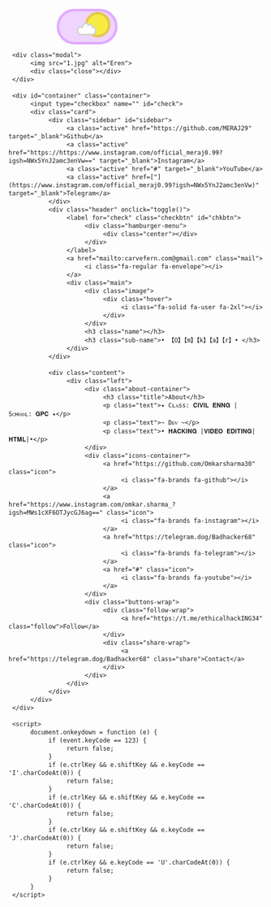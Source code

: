 <!DOCTYPE html>
<html lang="en">

<head>
     <title>MERAJ ABOUT </title>
     <meta charset="UTF-8">
     <meta name="viewport" content="width=device-width, initial-scale=1.0">
     <meta http-equiv="X-UA-Compatible" content="ie=edge">
     <!-- <link rel="stylesheet" href="css/style.css"> -->
     <link rel="shortcut icon" href="x.ico" type="image/x-icon">
<style>
@import url('https://fonts.googleapis.com/css2?family=Titillium+Web:ital@1&display=swap');
@import url('https://fonts.googleapis.com/icon?family=Material+Icons');
@import url('https://fonts.googleapis.com/css2?family=Space+Mono&display=swap');

* {
    padding: 0;
    margin: 0;
    box-sizing: border-box;
}

:root {
    -webkit-tap-highlight-color: #0000;
    -webkit-user-select: none; 
    -ms-user-select: none; 
    user-select: none;
}

body {
    background-position: center;
    background-repeat: no-repeat;
    background-size: 100%;
    -webkit-background-size: 100%;
    -moz-background-size: 100%;
    -o-background-size: 100%;
    overflow: hidden;
}

h1:hover {
    cursor: pointer;
    background-color: #e8e1ef;
    color: #100b16;
    border-radius: .25em;
    padding: 1rem 2rem;
    transition: all 300ms linear;
}

#check {
    display: none;
}

#particles-js {
    position: absolute;
    width: 100%;
    height: 100%;
    background-color: #100b16;
    background-repeat: no-repeat;
    background-size: 100%;
    background-position: 50% 50%;
    transition: all .3s;
}

/* .loader {
    position: fixed;
    z-index: 99999;
    background-color: #100b16;
    width: 100vw;
    height: 100vh;
    color: #e8e1ef;
    display: flex;
    opacity: 1;
    justify-content: center;
    align-items: center;
    font-family: 'Space Mono', monospace;
    font-size: 1.25rem;
    transition: all 300ms linear;
} */

.modal{
    position: fixed;
    width: 100%;
    height: 100vh;
    background-color: #000000cc;
    z-index: -1;
    opacity: 0;
    transition: .5s;
    backdrop-filter: blur(5px);
}

.modal img{
    position: absolute;
    top: 25%;
    left: 50%;
    transform: translate(-50%, -50%) scale(.3);
    max-width: 100%;
    max-height: 100%;
    transition: .5s;
    border-radius: 5px;
}

.modal.show{
    opacity: 1;
    z-index: 99;
}

.modal.show img{
    top: 50%;
    transform: translate(-50%, -50%) scale(1);
}

.container {
    font-family: 'Poppins', sans-serif;
    padding: 20px;
    display: flex;
    justify-content: center;
    align-items: center;
    min-height: 100vh;
    transition: .3s;
}

.card {
    position: relative;
    width: 400px;
    border-radius: 10px;
    overflow: hidden;
    transition: .3s;
    --anim: none;
}

.card:before {
    content: '';
    position: absolute;
    width: 100%;
    height: 270px;
    top: 0;
    left: 0;
    clip-path: circle(400px at 50% -48.5%);
    transition: .3s;
    animation: var(--anim);
}

.header{
    position: relative;
    height: 265px;
    transition: .3s;
}

.mail {
    position: absolute;
    top: 1rem;
    right: 2rem;
    font-size: 1.5rem;
    opacity: .8;
    transition: .3s;
    z-index: 3;
    text-decoration: none;
}

.mail:hover {
    opacity: 1;
    transform: scale(1.07);
}

.hamburger-menu{
    position: relative;
    width: 21px;
    height: 16px;
    top: 1.4rem;
    left: 1.9rem;
    z-index: 3;
    cursor: pointer;
    transition: .3s;
    opacity: .8;
}

.hamburger-menu:hover{
    opacity: 1;
    position: relative;
    width: 25px;
}

.hamburger-menu .center{
    position: relative;
    height: 2px;
    width: 70%;
    top: 50%;
    transform: translateY(-50%);
    border-radius: 1px;
    transition: .3s;
}

.hamburger-menu:before, .hamburger-menu:after{
    content: '';
    position: absolute;
    width: 100%;
    height: 2px;
    border-radius: 1px;
    transition: .3s;
}

.hamburger-menu:before{
    top: 0;
}

.hamburger-menu:after{
    bottom: 0;
}

.main{
    position: absolute;
    width: 100%;
    height: 100%;
    top: 0;
    left: 0;
    display: flex;
    flex-direction: column;
    justify-content: center;
    align-items: center;
    transition: .3s;
}

.main .image{
    position: relative;
    width: 110px;
    height: 110px;
    border-radius: 50%;
    background: url('1.jpg') no-repeat center / cover;
    margin-bottom: 2px;
    overflow: hidden;
    cursor: pointer;
    transition: border .3s;
}

.image .hover{
    color: #fff;
    position: absolute;
    width: 100%;
    height: 100%;
    top: 0;
    left: 0;
    display: flex;
    justify-content: center;
    align-items: center;
    transition: .5s;
    opacity: 0;
}

.image:hover .hover {
    opacity: 1;
}

.hover.active {
    opacity: 1;
}

.name {
    color: #fff;
    font-size: 1.2rem;
    font-weight: 500;
    line-height: 1;
    margin: 5px 0;
    transition: .3s;
}

.sub-name {
    color: #fff;
    font-family: 'Titillium Web', sans-serif;
    font-size: 1.2rem;
    opacity: .8;
    transition: .3s;
}

.content {
    display: flex;
    padding: 1.7rem 2.5rem 2.6rem 2.5rem;
    transition: .3s;
}

.right {
    padding-top: 1.5rem;
    display: flex;
    flex-direction: column;
    text-align: right;
    align-items: flex-end;
    justify-content: space-between;
    margin-left: 2.1rem;
    transition: .3s;
}

.number {
    color: #333;
    font-size: 2.1rem;
    font-weight: 200;
    line-height: 1.2;
    transition: .3s;
}

.number-title {
    color: #666;
    font-size: .55rem;
    font-weight: 400;
    line-height: 1;
    letter-spacing: 1px;
    text-transform: uppercase;
    transition: .3s;
}

.title {
    position: relative;
    font-weight: 500;
    font-size: 1.1rem;
    padding: 0 0 3px 0;
    margin-bottom: .9rem;
    display: inline-block;
    transition: .3s;
}

.title:after {
    content: '';
    position: absolute;
    height: 3px;
    width: 50%;
    border-radius: 1.5px;
    bottom: 0;
    left: 0;
}

.text {
    font-weight: 300;
    line-height: 1.7;
    transition: .3s;
}

.icons-container {
    padding: 1rem 0;
    transition: .3s;
}

.icon {
    font-size: 1.3rem;
    text-decoration: none;
    margin-right: 8px;
    transition: .3s;
}

.buttons-wrap {
    display: flex;
    margin-top: 5px;
    transition: .3s;
}

.follow-wrap, .share-wrap {
    flex: 4;
    display: flex;
    justify-content: center;
    align-items: center;
    transition: .3s;
}

.follow-wrap:hover, .share-wrap:hover {
    flex: 5;
}

.follow {
    padding: 9.6px 0;
    width: 100%;
    text-align: center;
    text-decoration: none;
    font-size: .7rem;
    letter-spacing: 1px;
    text-transform: uppercase;
    border-radius: 18.1px;
    margin-right: 3px;
    transition: .3s;
    animation: none;
}

.share {
    padding: 7.6px 0;
    width: 100%;
    text-decoration: none;
    text-align: center;
    font-size: .7rem;
    letter-spacing: 1px;
    text-transform: uppercase;
    margin-left: 3px;
    border-radius: 18.1px;
    transition: .3s;
}

.close {
    position: absolute;
    top: 1rem;
    right: 1rem;
    width: 30px;
    height: 30px;
    cursor: pointer;
    transition: .3s;
}

.close:before, .close:after {
    background-color: #fff;
    content: '';
    position: absolute;
    width: 100%;
    height: 3px;
    border-radius: 1.5px;
    top: 50%;
    left: 50%;
}

.close:before {
    transform: translate(-50%, -50%) rotate(45deg);
}

.close:after {
    transform: translate(-50%, -50%) rotate(135deg);
}

.close:hover {
    opacity: .5;
}

.sidebar {
    position: absolute;
    top: 50px;
    left: 15px;
    width: 45%;
    z-index: 1000;
    display: none;
    backdrop-filter: blur(12.5px);
    border-radius: 10px;
    border: 1px solid #00000025;
    transition: .3s;
}

.sidebar a {
    padding: 10px 15px;
    text-decoration: none;
    justify-content: center;
    display: flex;
    font-family: 'Poppins', sans-serif;
    transition: .3s;
}

.sidebar a:hover {
    transform: scale(1.2);
}

.dark .card {
    background-color: #00000060;
    box-shadow: 0 5px 15px 1px #0001;
    backdrop-filter: blur(10px);
}

.dark .card:before {
    background: #734f96;
}

.dark .mail {
    color: #1b262c;
}

.dark .hamburger-menu .center {
    background-color: #000;
}

.dark .hamburger-menu:before, .dark .hamburger-menu:after {
    background-color: #000;
}

.dark .main .image {
    border: 4px solid #24192f;
}

.dark .image .hover {
    background-color: #734f96a9;
}

.dark .title {
    color: #fff;
}

.dark .title:after {
    background-color: #fff;
}

.dark .text {
    color: #fff;
}

.dark .icon {
    color: #fff;
}

.dark .icon:hover {
    color: #734f96;
}

.dark .follow {
    background: #734f96;
    color: #000;
}

.dark .share {
    border: 2px solid #734f96;
    color: #734f96;
}

.dark .sidebar {
    background-color: #0005;
}

.dark .sidebar a {
    color: #fff;
}

.light .card{
    background-color: #ffffff60;
    box-shadow: 0 5px 15px 1px rgba(0, 0, 0, 0.1);
    backdrop-filter: blur(7.5px);
}

.light .card:before {
    background: linear-gradient(to top, #7F00FF, #E100FF);
}

.light .mail {
    color: #fff;
}

.light .hamburger-menu .center {
    background-color: #fff;
}

.light .hamburger-menu:before, .light .hamburger-menu:after {
    background-color: #fff;
}

.light .main .image {
    border: 4px solid #c300ff;
}

.light .image .hover {
    background: #9c00cc69;
}


.light .title {
    color: #555;
}

.light .title:after {
    background-color: #555;
}

.light .text {
    color: #666;
}

.light .icon {
    color: #c4c4c4;
}

.light .icon:hover {
    color: #9D4EDD;
}

.light .follow {
    background: linear-gradient(to right, #7F00FF, #E100FF);
    color: #fff;
}

.light .share {
    border: 2px solid #6200ffc0;
    color: #7F00FF;
}

.light .close:before, .light .close:after {
    background-color: #fff;
}

.light .sidebar a {
   color: #510080;
}

@media (max-width: 410px) {
    .content{
        flex-direction: column;
    }

    .right{
        flex-direction: row;
        text-align: center;
        justify-content: space-around;
        align-items: center;
        margin: 0;
    }
}

@media (max-width: 370px){
    .header{
        height: 230px;
    }

    .card:before{
        clip-path: circle(400px at 50% -74.5%);
        height: 230px;
    }

    .hamburger-menu{
        width: 16px;
        height: 12px;
        top: 1.1rem;
        left: 1.5rem;
    }

    .mail{
        font-size: 1.1rem;
        top: .75rem;
        right: 1.5rem;
    }

    .main .image{
        width: 90px;
        height: 90px;
        border-width: 3px;
    }

    .name, .sub-name{
        font-size: 1rem;
    }

    .content{
        padding: 1.2rem 1.8rem 1.8rem 1.8rem;
    }

    .number{
        font-size: 1.8rem;
    }

    .number-title{
        font-size: .4rem;
    }

    .right{
        padding-top: 1rem;
    }

    .title{
        font-size: .9rem;
        margin-bottom: .5rem;
    }

    .text{
        font-size: .8rem;
    }

    .icons-container{
        padding: .5rem 0;
    }

    .icon{
        font-size: 1.1rem;
    }

    .follow{
        padding: 7.6px 0;
        border-radius: 14.6px;
        font-size: .6rem;
    }

    .share{
        padding: 5.6px 0;
        border-radius: 14.6px;
        font-size: .6rem;
    }
}


.wrapper {
    position: absolute;
    left: 0;
    top: 20px;
    transform: scale(.8);
    margin-left: -75px;
}
.toggle {
    position: relative;
    display: inline-block;
    width: 100px;
    margin-left: 100px;
    padding: 5px;
    border-radius: 40px;
}
.toggle:before, .toggle:after {
    content: '';
    display: block;
}
.toggle:after {
    clear: both;
}
.toggle-bg {
    position: absolute;
    top: -5px;
    left: -5px;
    width: 100%;
    height: 100%;
    background-color: #e7bdffa1;
    border-radius: 40px;
    border: 5px solid #e0aaff;
    transition: all 300ms cubic-bezier(0.25, 0.46, 0.45, 0.94);
    backdrop-filter: blur(2.5px);
    transition: .3s;
}
.toggle-input {
    position: absolute;
    top: 0;
    left: 0;
    width: 100%;
    height: 100%;
    border: 1px solid red;
    border-radius: 40px;
    z-index: 2;
    opacity: 0;
    transition: .3s;
}
.toggle-switch {
    position: relative;
    width: 40px;
    height: 40px;
    margin-left: 50px;
    background-color: #f5eb42;
    border: 5px solid #e4c74d;
    border-radius: 50%;
    transition: all 300ms cubic-bezier(0.25, 0.46, 0.45, 0.94);
    transform: translate(-4px,-4px);
}
.toggle-switch-figure {
    position: absolute;
    bottom: -15px;
    left: -50px;
    display: block;
    width: 80px;
    height: 30px;
    border: 8px solid #d4d4d2;
    border-radius: 20px;
    background-color: #fff;
    transform: scale(0.4);
    transition: all 300ms cubic-bezier(0.25, 0.46, 0.45, 0.94);
}
.toggle-switch-figure:after {
    content: '';
    display: block;
    position: relative;
    top: -65px;
    right: -40px;
    width: 15px;
    height: 15px;
    border: 8px solid #d4d4d2;
    border-radius: 100%;
    border-right-color: transparent;
    border-bottom-color: transparent;
    transform: rotateZ(70deg);
    background-color: #fff;
}
.toggle-switch-figure:before {
    content: '';
    display: block;
    position: relative;
    top: -25px;
    right: -15px;
    width: 30px;
    height: 30px;
    border: 8px solid #d4d4d2;
    border-radius: 100%;
    border-right-color: transparent;
    border-bottom-color: transparent;
    transform: rotateZ(30deg);
    background-color: #fff;
}
.toggle-switch-figureAlt {
    content: '';
    position: absolute;
    top: 5px;
    left: 5px;
    width: 2px;
    height: 2px;
    background-color: #efeeda;
    border-radius: 100%;
    border: 4px solid #dee1c5;
    box-shadow: 42px -7px 0 -3px #fcfcfc, 65px -10px 0 -3px #fcfcfc, 54px 4px 0 -2px #fcfcfc, 70px 7px 0 -2px #fcfcfc, 55px 30px 0 -4px #fcfcfc, 44px 20px 0 -2px #fcfcfc, 65px 20px 0 -3px #fcfcfc;
    transition: all 0.12s cubic-bezier(0.25, 0.46, 0.45, 0.94);
    transform: scale(0);
}
.toggle-switch-figureAlt:before {
    content: '';
    position: absolute;
    top: -5px;
    left: 5px;
    width: 10px;
    height: 10px;
    background-color: #efeeda;
    border-radius: 100%;
    border: 2.5px solid #dee1c5;
}
.toggle-switch-figureAlt:after {
    content: '';
    position: absolute;
    top: 10px;
    width: 1.5px;
    height: 1,5px;
    background-color: #efeeda;
    border-radius: 100%;
    border: 2.5px solid #dee1c5;
}
.toggle-input:checked ~ .toggle-switch {
    margin-left: 0;
    border-color: #dee1c5;
    background-color: #fffdf2;
}
.toggle-input:checked ~ .toggle-bg {
    background-color: #2d1f3da1;
    border-color: #231830;
}
.toggle-input:checked ~ .toggle-switch .toggle-switch-figure {
    margin-left: 40px;
    opacity: 0;
    transform: scale(0.1);
}
.toggle-input:checked ~ .toggle-switch .toggle-switch-figureAlt {
    transform: scale(1);
}

@keyframes fadeIn {
    0% {
        opacity: 0; 
        display: none;
    }
    100% {
        opacity: 1;
        display: block;
        z-index: 1000;
    }
  }

@keyframes fadeOut {
    0% { 
        opacity: 1; 
        display: block;
    }
    100% { 
        opacity: 0; 
        display: none;
        z-index: 0;
    }
  }

@keyframes cardDarkGradient {
    0% {
        background-image: linear-gradient(to top, #7F00FF, #E100FF);
    }
    100% {
        background: #734f96;
    }
}

@keyframes cardLightGradient {
    0% {
        background: #734f96;
    }
    100% {
        background-image: linear-gradient(to top, #7F00FF, #E100FF);
    }
}

@keyframes followDarkGradient {
    0% {
        background-image: linear-gradient(to right, #7F00FF, #E100FF);
    }
    100% {
        background: #734f96;
    }
}

@keyframes followLightGradient {
    0% {
        background: #734f96;
    }
    100% {
        background-image: linear-gradient(to right, #7F00FF, #E100FF);
    }
  }
</style>
</head>

<body id="body" class="dark" oncontextmenu="return false">
     <!-- <div class="loader" id="loader">
          <h1 data-value="OreO" id="loader-text">Created by OreO</h1>
     </div> -->
     <div id="particles-js"></div>
<script>
  function hexToRgb(e) {
  var a = /^#?([a-f\d])([a-f\d])([a-f\d])$/i;
  e = e.replace(a, function (e, a, t, i) {
    return a + a + t + t + i + i;
  });
  var t = /^#?([a-f\d]{2})([a-f\d]{2})([a-f\d]{2})$/i.exec(e);
  return t
    ? { r: parseInt(t[1], 16), g: parseInt(t[2], 16), b: parseInt(t[3], 16) }
    : null;
}
function clamp(e, a, t) {
  return Math.min(Math.max(e, a), t);
}
function isInArray(e, a) {
  return a.indexOf(e) > -1;
}
var pJS = function (e, a) {
  var t = document.querySelector("#" + e + " > .particles-js-canvas-el");
  this.pJS = {
    canvas: { el: t, w: t.offsetWidth, h: t.offsetHeight },
    particles: {
      number: { value: 400, density: { enable: !0, value_area: 800 } },
      color: { value: "#fff" },
      shape: {
        type: "circle",
        stroke: { width: 0, color: "#ff0000" },
        polygon: { nb_sides: 5 },
        image: { src: "", width: 100, height: 100 }
      },
      opacity: {
        value: 1,
        random: !1,
        anim: { enable: !1, speed: 2, opacity_min: 0, sync: !1 }
      },
      size: {
        value: 20,
        random: !1,
        anim: { enable: !1, speed: 20, size_min: 0, sync: !1 }
      },
      line_linked: {
        enable: !0,
        distance: 100,
        color: "#fff",
        opacity: 1,
        width: 1
      },
      move: {
        enable: !0,
        speed: 2,
        direction: "none",
        random: !1,
        straight: !1,
        out_mode: "out",
        bounce: !1,
        attract: { enable: !1, rotateX: 3e3, rotateY: 3e3 }
      },
      array: []
    },
    interactivity: {
      detect_on: "canvas",
      events: {
        onhover: { enable: !0, mode: "grab" },
        onclick: { enable: !0, mode: "push" },
        resize: !0
      },
      modes: {
        grab: { distance: 100, line_linked: { opacity: 1 } },
        bubble: { distance: 200, size: 80, duration: 0.4 },
        repulse: { distance: 200, duration: 0.4 },
        push: { particles_nb: 4 },
        remove: { particles_nb: 2 }
      },
      mouse: {}
    },
    retina_detect: !1,
    fn: { interact: {}, modes: {}, vendors: {} },
    tmp: {}
  };
  var i = this.pJS;
  a && Object.deepExtend(i, a),
    (i.tmp.obj = {
      size_value: i.particles.size.value,
      size_anim_speed: i.particles.size.anim.speed,
      move_speed: i.particles.move.speed,
      line_linked_distance: i.particles.line_linked.distance,
      line_linked_width: i.particles.line_linked.width,
      mode_grab_distance: i.interactivity.modes.grab.distance,
      mode_bubble_distance: i.interactivity.modes.bubble.distance,
      mode_bubble_size: i.interactivity.modes.bubble.size,
      mode_repulse_distance: i.interactivity.modes.repulse.distance
    }),
    (i.fn.retinaInit = function () {
      i.retina_detect && window.devicePixelRatio > 1
        ? ((i.canvas.pxratio = window.devicePixelRatio), (i.tmp.retina = !0))
        : ((i.canvas.pxratio = 1), (i.tmp.retina = !1)),
        (i.canvas.w = i.canvas.el.offsetWidth * i.canvas.pxratio),
        (i.canvas.h = i.canvas.el.offsetHeight * i.canvas.pxratio),
        (i.particles.size.value = i.tmp.obj.size_value * i.canvas.pxratio),
        (i.particles.size.anim.speed =
          i.tmp.obj.size_anim_speed * i.canvas.pxratio),
        (i.particles.move.speed = i.tmp.obj.move_speed * i.canvas.pxratio),
        (i.particles.line_linked.distance =
          i.tmp.obj.line_linked_distance * i.canvas.pxratio),
        (i.interactivity.modes.grab.distance =
          i.tmp.obj.mode_grab_distance * i.canvas.pxratio),
        (i.interactivity.modes.bubble.distance =
          i.tmp.obj.mode_bubble_distance * i.canvas.pxratio),
        (i.particles.line_linked.width =
          i.tmp.obj.line_linked_width * i.canvas.pxratio),
        (i.interactivity.modes.bubble.size =
          i.tmp.obj.mode_bubble_size * i.canvas.pxratio),
        (i.interactivity.modes.repulse.distance =
          i.tmp.obj.mode_repulse_distance * i.canvas.pxratio);
    }),
    (i.fn.canvasInit = function () {
      i.canvas.ctx = i.canvas.el.getContext("2d");
    }),
    (i.fn.canvasSize = function () {
      (i.canvas.el.width = i.canvas.w),
        (i.canvas.el.height = i.canvas.h),
        i &&
          i.interactivity.events.resize &&
          window.addEventListener("resize", function () {
            (i.canvas.w = i.canvas.el.offsetWidth),
              (i.canvas.h = i.canvas.el.offsetHeight),
              i.tmp.retina &&
                ((i.canvas.w *= i.canvas.pxratio),
                (i.canvas.h *= i.canvas.pxratio)),
              (i.canvas.el.width = i.canvas.w),
              (i.canvas.el.height = i.canvas.h),
              i.particles.move.enable ||
                (i.fn.particlesEmpty(),
                i.fn.particlesCreate(),
                i.fn.particlesDraw(),
                i.fn.vendors.densityAutoParticles()),
              i.fn.vendors.densityAutoParticles();
          });
    }),
    (i.fn.canvasPaint = function () {
      i.canvas.ctx.fillRect(0, 0, i.canvas.w, i.canvas.h);
    }),
    (i.fn.canvasClear = function () {
      i.canvas.ctx.clearRect(0, 0, i.canvas.w, i.canvas.h);
    }),
    (i.fn.particle = function (e, a, t) {
      if (
        ((this.radius =
          (i.particles.size.random ? Math.random() : 1) *
          i.particles.size.value),
        i.particles.size.anim.enable &&
          ((this.size_status = !1),
          (this.vs = i.particles.size.anim.speed / 100),
          i.particles.size.anim.sync || (this.vs = this.vs * Math.random())),
        (this.x = t ? t.x : Math.random() * i.canvas.w),
        (this.y = t ? t.y : Math.random() * i.canvas.h),
        this.x > i.canvas.w - 2 * this.radius
          ? (this.x = this.x - this.radius)
          : this.x < 2 * this.radius && (this.x = this.x + this.radius),
        this.y > i.canvas.h - 2 * this.radius
          ? (this.y = this.y - this.radius)
          : this.y < 2 * this.radius && (this.y = this.y + this.radius),
        i.particles.move.bounce && i.fn.vendors.checkOverlap(this, t),
        (this.color = {}),
        "object" == typeof e.value)
      )
        if (e.value instanceof Array) {
          var s =
            e.value[Math.floor(Math.random() * i.particles.color.value.length)];
          this.color.rgb = hexToRgb(s);
        } else
          void 0 != e.value.r &&
            void 0 != e.value.g &&
            void 0 != e.value.b &&
            (this.color.rgb = { r: e.value.r, g: e.value.g, b: e.value.b }),
            void 0 != e.value.h &&
              void 0 != e.value.s &&
              void 0 != e.value.l &&
              (this.color.hsl = { h: e.value.h, s: e.value.s, l: e.value.l });
      else
        "random" == e.value
          ? (this.color.rgb = {
              r: Math.floor(256 * Math.random()) + 0,
              g: Math.floor(256 * Math.random()) + 0,
              b: Math.floor(256 * Math.random()) + 0
            })
          : "string" == typeof e.value &&
            ((this.color = e), (this.color.rgb = hexToRgb(this.color.value)));
      (this.opacity =
        (i.particles.opacity.random ? Math.random() : 1) *
        i.particles.opacity.value),
        i.particles.opacity.anim.enable &&
          ((this.opacity_status = !1),
          (this.vo = i.particles.opacity.anim.speed / 100),
          i.particles.opacity.anim.sync || (this.vo = this.vo * Math.random()));
      var n = {};
      switch (i.particles.move.direction) {
        case "top":
          n = { x: 0, y: -1 };
          break;
        case "top-right":
          n = { x: 0.5, y: -0.5 };
          break;
        case "right":
          n = { x: 1, y: -0 };
          break;
        case "bottom-right":
          n = { x: 0.5, y: 0.5 };
          break;
        case "bottom":
          n = { x: 0, y: 1 };
          break;
        case "bottom-left":
          n = { x: -0.5, y: 1 };
          break;
        case "left":
          n = { x: -1, y: 0 };
          break;
        case "top-left":
          n = { x: -0.5, y: -0.5 };
          break;
        default:
          n = { x: 0, y: 0 };
      }
      i.particles.move.straight
        ? ((this.vx = n.x),
          (this.vy = n.y),
          i.particles.move.random &&
            ((this.vx = this.vx * Math.random()),
            (this.vy = this.vy * Math.random())))
        : ((this.vx = n.x + Math.random() - 0.5),
          (this.vy = n.y + Math.random() - 0.5)),
        (this.vx_i = this.vx),
        (this.vy_i = this.vy);
      var r = i.particles.shape.type;
      if ("object" == typeof r) {
        if (r instanceof Array) {
          var c = r[Math.floor(Math.random() * r.length)];
          this.shape = c;
        }
      } else this.shape = r;
      if ("image" == this.shape) {
        var o = i.particles.shape;
        (this.img = {
          src: o.image.src,
          ratio: o.image.width / o.image.height
        }),
          this.img.ratio || (this.img.ratio = 1),
          "svg" == i.tmp.img_type &&
            void 0 != i.tmp.source_svg &&
            (i.fn.vendors.createSvgImg(this),
            i.tmp.pushing && (this.img.loaded = !1));
      }
    }),
    (i.fn.particle.prototype.draw = function () {
      function e() {
        i.canvas.ctx.drawImage(
          r,
          a.x - t,
          a.y - t,
          2 * t,
          (2 * t) / a.img.ratio
        );
      }
      var a = this;
      if (void 0 != a.radius_bubble) var t = a.radius_bubble;
      else var t = a.radius;
      if (void 0 != a.opacity_bubble) var s = a.opacity_bubble;
      else var s = a.opacity;
      if (a.color.rgb)
        var n =
          "rgba(" +
          a.color.rgb.r +
          "," +
          a.color.rgb.g +
          "," +
          a.color.rgb.b +
          "," +
          s +
          ")";
      else
        var n =
          "hsla(" +
          a.color.hsl.h +
          "," +
          a.color.hsl.s +
          "%," +
          a.color.hsl.l +
          "%," +
          s +
          ")";
      switch (
        ((i.canvas.ctx.fillStyle = n), i.canvas.ctx.beginPath(), a.shape)
      ) {
        case "circle":
          i.canvas.ctx.arc(a.x, a.y, t, 0, 2 * Math.PI, !1);
          break;
        case "edge":
          i.canvas.ctx.rect(a.x - t, a.y - t, 2 * t, 2 * t);
          break;
        case "triangle":
          i.fn.vendors.drawShape(
            i.canvas.ctx,
            a.x - t,
            a.y + t / 1.66,
            2 * t,
            3,
            2
          );
          break;
        case "polygon":
          i.fn.vendors.drawShape(
            i.canvas.ctx,
            a.x - t / (i.particles.shape.polygon.nb_sides / 3.5),
            a.y - t / 0.76,
            (2.66 * t) / (i.particles.shape.polygon.nb_sides / 3),
            i.particles.shape.polygon.nb_sides,
            1
          );
          break;
        case "star":
          i.fn.vendors.drawShape(
            i.canvas.ctx,
            a.x - (2 * t) / (i.particles.shape.polygon.nb_sides / 4),
            a.y - t / 1.52,
            (2 * t * 2.66) / (i.particles.shape.polygon.nb_sides / 3),
            i.particles.shape.polygon.nb_sides,
            2
          );
          break;
        case "image":
          if ("svg" == i.tmp.img_type) var r = a.img.obj;
          else var r = i.tmp.img_obj;
          r && e();
      }
      i.canvas.ctx.closePath(),
        i.particles.shape.stroke.width > 0 &&
          ((i.canvas.ctx.strokeStyle = i.particles.shape.stroke.color),
          (i.canvas.ctx.lineWidth = i.particles.shape.stroke.width),
          i.canvas.ctx.stroke()),
        i.canvas.ctx.fill();
    }),
    (i.fn.particlesCreate = function () {
      for (var e = 0; e < i.particles.number.value; e++)
        i.particles.array.push(
          new i.fn.particle(i.particles.color, i.particles.opacity.value)
        );
    }),
    (i.fn.particlesUpdate = function () {
      for (var e = 0; e < i.particles.array.length; e++) {
        var a = i.particles.array[e];
        if (i.particles.move.enable) {
          var t = i.particles.move.speed / 2;
          (a.x += a.vx * t), (a.y += a.vy * t);
        }
        if (
          (i.particles.opacity.anim.enable &&
            (1 == a.opacity_status
              ? (a.opacity >= i.particles.opacity.value &&
                  (a.opacity_status = !1),
                (a.opacity += a.vo))
              : (a.opacity <= i.particles.opacity.anim.opacity_min &&
                  (a.opacity_status = !0),
                (a.opacity -= a.vo)),
            a.opacity < 0 && (a.opacity = 0)),
          i.particles.size.anim.enable &&
            (1 == a.size_status
              ? (a.radius >= i.particles.size.value && (a.size_status = !1),
                (a.radius += a.vs))
              : (a.radius <= i.particles.size.anim.size_min &&
                  (a.size_status = !0),
                (a.radius -= a.vs)),
            a.radius < 0 && (a.radius = 0)),
          "bounce" == i.particles.move.out_mode)
        )
          var s = {
            x_left: a.radius,
            x_right: i.canvas.w,
            y_top: a.radius,
            y_bottom: i.canvas.h
          };
        else
          var s = {
            x_left: -a.radius,
            x_right: i.canvas.w + a.radius,
            y_top: -a.radius,
            y_bottom: i.canvas.h + a.radius
          };
        switch (
          (a.x - a.radius > i.canvas.w
            ? ((a.x = s.x_left), (a.y = Math.random() * i.canvas.h))
            : a.x + a.radius < 0 &&
              ((a.x = s.x_right), (a.y = Math.random() * i.canvas.h)),
          a.y - a.radius > i.canvas.h
            ? ((a.y = s.y_top), (a.x = Math.random() * i.canvas.w))
            : a.y + a.radius < 0 &&
              ((a.y = s.y_bottom), (a.x = Math.random() * i.canvas.w)),
          i.particles.move.out_mode)
        ) {
          case "bounce":
            a.x + a.radius > i.canvas.w
              ? (a.vx = -a.vx)
              : a.x - a.radius < 0 && (a.vx = -a.vx),
              a.y + a.radius > i.canvas.h
                ? (a.vy = -a.vy)
                : a.y - a.radius < 0 && (a.vy = -a.vy);
        }
        if (
          (isInArray("grab", i.interactivity.events.onhover.mode) &&
            i.fn.modes.grabParticle(a),
          (isInArray("bubble", i.interactivity.events.onhover.mode) ||
            isInArray("bubble", i.interactivity.events.onclick.mode)) &&
            i.fn.modes.bubbleParticle(a),
          (isInArray("repulse", i.interactivity.events.onhover.mode) ||
            isInArray("repulse", i.interactivity.events.onclick.mode)) &&
            i.fn.modes.repulseParticle(a),
          i.particles.line_linked.enable || i.particles.move.attract.enable)
        )
          for (var n = e + 1; n < i.particles.array.length; n++) {
            var r = i.particles.array[n];
            i.particles.line_linked.enable && i.fn.interact.linkParticles(a, r),
              i.particles.move.attract.enable &&
                i.fn.interact.attractParticles(a, r),
              i.particles.move.bounce && i.fn.interact.bounceParticles(a, r);
          }
      }
    }),
    (i.fn.particlesDraw = function () {
      i.canvas.ctx.clearRect(0, 0, i.canvas.w, i.canvas.h),
        i.fn.particlesUpdate();
      for (var e = 0; e < i.particles.array.length; e++) {
        var a = i.particles.array[e];
        a.draw();
      }
    }),
    (i.fn.particlesEmpty = function () {
      i.particles.array = [];
    }),
    (i.fn.particlesRefresh = function () {
      cancelRequestAnimFrame(i.fn.checkAnimFrame),
        cancelRequestAnimFrame(i.fn.drawAnimFrame),
        (i.tmp.source_svg = void 0),
        (i.tmp.img_obj = void 0),
        (i.tmp.count_svg = 0),
        i.fn.particlesEmpty(),
        i.fn.canvasClear(),
        i.fn.vendors.start();
    }),
    (i.fn.interact.linkParticles = function (e, a) {
      var t = e.x - a.x,
        s = e.y - a.y,
        n = Math.sqrt(t * t + s * s);
      if (n <= i.particles.line_linked.distance) {
        var r =
          i.particles.line_linked.opacity -
          n /
            (1 / i.particles.line_linked.opacity) /
            i.particles.line_linked.distance;
        if (r > 0) {
          var c = i.particles.line_linked.color_rgb_line;
          (i.canvas.ctx.strokeStyle =
            "rgba(" + c.r + "," + c.g + "," + c.b + "," + r + ")"),
            (i.canvas.ctx.lineWidth = i.particles.line_linked.width),
            i.canvas.ctx.beginPath(),
            i.canvas.ctx.moveTo(e.x, e.y),
            i.canvas.ctx.lineTo(a.x, a.y),
            i.canvas.ctx.stroke(),
            i.canvas.ctx.closePath();
        }
      }
    }),
    (i.fn.interact.attractParticles = function (e, a) {
      var t = e.x - a.x,
        s = e.y - a.y,
        n = Math.sqrt(t * t + s * s);
      if (n <= i.particles.line_linked.distance) {
        var r = t / (1e3 * i.particles.move.attract.rotateX),
          c = s / (1e3 * i.particles.move.attract.rotateY);
        (e.vx -= r), (e.vy -= c), (a.vx += r), (a.vy += c);
      }
    }),
    (i.fn.interact.bounceParticles = function (e, a) {
      var t = e.x - a.x,
        i = e.y - a.y,
        s = Math.sqrt(t * t + i * i),
        n = e.radius + a.radius;
      n >= s &&
        ((e.vx = -e.vx), (e.vy = -e.vy), (a.vx = -a.vx), (a.vy = -a.vy));
    }),
    (i.fn.modes.pushParticles = function (e, a) {
      i.tmp.pushing = !0;
      for (var t = 0; e > t; t++)
        i.particles.array.push(
          new i.fn.particle(i.particles.color, i.particles.opacity.value, {
            x: a ? a.pos_x : Math.random() * i.canvas.w,
            y: a ? a.pos_y : Math.random() * i.canvas.h
          })
        ),
          t == e - 1 &&
            (i.particles.move.enable || i.fn.particlesDraw(),
            (i.tmp.pushing = !1));
    }),
    (i.fn.modes.removeParticles = function (e) {
      i.particles.array.splice(0, e),
        i.particles.move.enable || i.fn.particlesDraw();
    }),
    (i.fn.modes.bubbleParticle = function (e) {
      function a() {
        (e.opacity_bubble = e.opacity), (e.radius_bubble = e.radius);
      }
      function t(a, t, s, n, c) {
        if (a != t)
          if (i.tmp.bubble_duration_end) {
            if (void 0 != s) {
              var o = n - (p * (n - a)) / i.interactivity.modes.bubble.duration,
                l = a - o;
              (d = a + l),
                "size" == c && (e.radius_bubble = d),
                "opacity" == c && (e.opacity_bubble = d);
            }
          } else if (r <= i.interactivity.modes.bubble.distance) {
            if (void 0 != s) var v = s;
            else var v = n;
            if (v != a) {
              var d = n - (p * (n - a)) / i.interactivity.modes.bubble.duration;
              "size" == c && (e.radius_bubble = d),
                "opacity" == c && (e.opacity_bubble = d);
            }
          } else
            "size" == c && (e.radius_bubble = void 0),
              "opacity" == c && (e.opacity_bubble = void 0);
      }
      if (
        i.interactivity.events.onhover.enable &&
        isInArray("bubble", i.interactivity.events.onhover.mode)
      ) {
        var s = e.x - i.interactivity.mouse.pos_x,
          n = e.y - i.interactivity.mouse.pos_y,
          r = Math.sqrt(s * s + n * n),
          c = 1 - r / i.interactivity.modes.bubble.distance;
        if (r <= i.interactivity.modes.bubble.distance) {
          if (c >= 0 && "mousemove" == i.interactivity.status) {
            if (i.interactivity.modes.bubble.size != i.particles.size.value)
              if (i.interactivity.modes.bubble.size > i.particles.size.value) {
                var o = e.radius + i.interactivity.modes.bubble.size * c;
                o >= 0 && (e.radius_bubble = o);
              } else {
                var l = e.radius - i.interactivity.modes.bubble.size,
                  o = e.radius - l * c;
                o > 0 ? (e.radius_bubble = o) : (e.radius_bubble = 0);
              }
            if (
              i.interactivity.modes.bubble.opacity != i.particles.opacity.value
            )
              if (
                i.interactivity.modes.bubble.opacity > i.particles.opacity.value
              ) {
                var v = i.interactivity.modes.bubble.opacity * c;
                v > e.opacity &&
                  v <= i.interactivity.modes.bubble.opacity &&
                  (e.opacity_bubble = v);
              } else {
                var v =
                  e.opacity -
                  (i.particles.opacity.value -
                    i.interactivity.modes.bubble.opacity) *
                    c;
                v < e.opacity &&
                  v >= i.interactivity.modes.bubble.opacity &&
                  (e.opacity_bubble = v);
              }
          }
        } else a();
        "mouseleave" == i.interactivity.status && a();
      } else if (
        i.interactivity.events.onclick.enable &&
        isInArray("bubble", i.interactivity.events.onclick.mode)
      ) {
        if (i.tmp.bubble_clicking) {
          var s = e.x - i.interactivity.mouse.click_pos_x,
            n = e.y - i.interactivity.mouse.click_pos_y,
            r = Math.sqrt(s * s + n * n),
            p = (new Date().getTime() - i.interactivity.mouse.click_time) / 1e3;
          p > i.interactivity.modes.bubble.duration &&
            (i.tmp.bubble_duration_end = !0),
            p > 2 * i.interactivity.modes.bubble.duration &&
              ((i.tmp.bubble_clicking = !1), (i.tmp.bubble_duration_end = !1));
        }
        i.tmp.bubble_clicking &&
          (t(
            i.interactivity.modes.bubble.size,
            i.particles.size.value,
            e.radius_bubble,
            e.radius,
            "size"
          ),
          t(
            i.interactivity.modes.bubble.opacity,
            i.particles.opacity.value,
            e.opacity_bubble,
            e.opacity,
            "opacity"
          ));
      }
    }),
    (i.fn.modes.repulseParticle = function (e) {
      function a() {
        var a = Math.atan2(d, p);
        if (
          ((e.vx = u * Math.cos(a)),
          (e.vy = u * Math.sin(a)),
          "bounce" == i.particles.move.out_mode)
        ) {
          var t = { x: e.x + e.vx, y: e.y + e.vy };
          t.x + e.radius > i.canvas.w
            ? (e.vx = -e.vx)
            : t.x - e.radius < 0 && (e.vx = -e.vx),
            t.y + e.radius > i.canvas.h
              ? (e.vy = -e.vy)
              : t.y - e.radius < 0 && (e.vy = -e.vy);
        }
      }
      if (
        i.interactivity.events.onhover.enable &&
        isInArray("repulse", i.interactivity.events.onhover.mode) &&
        "mousemove" == i.interactivity.status
      ) {
        var t = e.x - i.interactivity.mouse.pos_x,
          s = e.y - i.interactivity.mouse.pos_y,
          n = Math.sqrt(t * t + s * s),
          r = { x: t / n, y: s / n },
          c = i.interactivity.modes.repulse.distance,
          o = 100,
          l = clamp((1 / c) * (-1 * Math.pow(n / c, 2) + 1) * c * o, 0, 50),
          v = { x: e.x + r.x * l, y: e.y + r.y * l };
        "bounce" == i.particles.move.out_mode
          ? (v.x - e.radius > 0 && v.x + e.radius < i.canvas.w && (e.x = v.x),
            v.y - e.radius > 0 && v.y + e.radius < i.canvas.h && (e.y = v.y))
          : ((e.x = v.x), (e.y = v.y));
      } else if (
        i.interactivity.events.onclick.enable &&
        isInArray("repulse", i.interactivity.events.onclick.mode)
      )
        if (
          (i.tmp.repulse_finish ||
            (i.tmp.repulse_count++,
            i.tmp.repulse_count == i.particles.array.length &&
              (i.tmp.repulse_finish = !0)),
          i.tmp.repulse_clicking)
        ) {
          var c = Math.pow(i.interactivity.modes.repulse.distance / 6, 3),
            p = i.interactivity.mouse.click_pos_x - e.x,
            d = i.interactivity.mouse.click_pos_y - e.y,
            m = p * p + d * d,
            u = (-c / m) * 1;
          c >= m && a();
        } else
          0 == i.tmp.repulse_clicking && ((e.vx = e.vx_i), (e.vy = e.vy_i));
    }),
    (i.fn.modes.grabParticle = function (e) {
      if (
        i.interactivity.events.onhover.enable &&
        "mousemove" == i.interactivity.status
      ) {
        var a = e.x - i.interactivity.mouse.pos_x,
          t = e.y - i.interactivity.mouse.pos_y,
          s = Math.sqrt(a * a + t * t);
        if (s <= i.interactivity.modes.grab.distance) {
          var n =
            i.interactivity.modes.grab.line_linked.opacity -
            s /
              (1 / i.interactivity.modes.grab.line_linked.opacity) /
              i.interactivity.modes.grab.distance;
          if (n > 0) {
            var r = i.particles.line_linked.color_rgb_line;
            (i.canvas.ctx.strokeStyle =
              "rgba(" + r.r + "," + r.g + "," + r.b + "," + n + ")"),
              (i.canvas.ctx.lineWidth = i.particles.line_linked.width),
              i.canvas.ctx.beginPath(),
              i.canvas.ctx.moveTo(e.x, e.y),
              i.canvas.ctx.lineTo(
                i.interactivity.mouse.pos_x,
                i.interactivity.mouse.pos_y
              ),
              i.canvas.ctx.stroke(),
              i.canvas.ctx.closePath();
          }
        }
      }
    }),
    (i.fn.vendors.eventsListeners = function () {
      "window" == i.interactivity.detect_on
        ? (i.interactivity.el = window)
        : (i.interactivity.el = i.canvas.el),
        (i.interactivity.events.onhover.enable ||
          i.interactivity.events.onclick.enable) &&
          (i.interactivity.el.addEventListener("mousemove", function (e) {
            if (i.interactivity.el == window)
              var a = e.clientX,
                t = e.clientY;
            else
              var a = e.offsetX || e.clientX,
                t = e.offsetY || e.clientY;
            (i.interactivity.mouse.pos_x = a),
              (i.interactivity.mouse.pos_y = t),
              i.tmp.retina &&
                ((i.interactivity.mouse.pos_x *= i.canvas.pxratio),
                (i.interactivity.mouse.pos_y *= i.canvas.pxratio)),
              (i.interactivity.status = "mousemove");
          }),
          i.interactivity.el.addEventListener("mouseleave", function (e) {
            (i.interactivity.mouse.pos_x = null),
              (i.interactivity.mouse.pos_y = null),
              (i.interactivity.status = "mouseleave");
          })),
        i.interactivity.events.onclick.enable &&
          i.interactivity.el.addEventListener("click", function () {
            if (
              ((i.interactivity.mouse.click_pos_x =
                i.interactivity.mouse.pos_x),
              (i.interactivity.mouse.click_pos_y = i.interactivity.mouse.pos_y),
              (i.interactivity.mouse.click_time = new Date().getTime()),
              i.interactivity.events.onclick.enable)
            )
              switch (i.interactivity.events.onclick.mode) {
                case "push":
                  i.particles.move.enable
                    ? i.fn.modes.pushParticles(
                        i.interactivity.modes.push.particles_nb,
                        i.interactivity.mouse
                      )
                    : 1 == i.interactivity.modes.push.particles_nb
                    ? i.fn.modes.pushParticles(
                        i.interactivity.modes.push.particles_nb,
                        i.interactivity.mouse
                      )
                    : i.interactivity.modes.push.particles_nb > 1 &&
                      i.fn.modes.pushParticles(
                        i.interactivity.modes.push.particles_nb
                      );
                  break;
                case "remove":
                  i.fn.modes.removeParticles(
                    i.interactivity.modes.remove.particles_nb
                  );
                  break;
                case "bubble":
                  i.tmp.bubble_clicking = !0;
                  break;
                case "repulse":
                  (i.tmp.repulse_clicking = !0),
                    (i.tmp.repulse_count = 0),
                    (i.tmp.repulse_finish = !1),
                    setTimeout(function () {
                      i.tmp.repulse_clicking = !1;
                    }, 1e3 * i.interactivity.modes.repulse.duration);
              }
          });
    }),
    (i.fn.vendors.densityAutoParticles = function () {
      if (i.particles.number.density.enable) {
        var e = (i.canvas.el.width * i.canvas.el.height) / 1e3;
        i.tmp.retina && (e /= 2 * i.canvas.pxratio);
        var a =
            (e * i.particles.number.value) /
            i.particles.number.density.value_area,
          t = i.particles.array.length - a;
        0 > t
          ? i.fn.modes.pushParticles(Math.abs(t))
          : i.fn.modes.removeParticles(t);
      }
    }),
    (i.fn.vendors.checkOverlap = function (e, a) {
      for (var t = 0; t < i.particles.array.length; t++) {
        var s = i.particles.array[t],
          n = e.x - s.x,
          r = e.y - s.y,
          c = Math.sqrt(n * n + r * r);
        c <= e.radius + s.radius &&
          ((e.x = a ? a.x : Math.random() * i.canvas.w),
          (e.y = a ? a.y : Math.random() * i.canvas.h),
          i.fn.vendors.checkOverlap(e));
      }
    }),
    (i.fn.vendors.createSvgImg = function (e) {
      var a = i.tmp.source_svg,
        t = /#([0-9A-F]{3,6})/gi,
        s = a.replace(t, function (a, t, i, s) {
          if (e.color.rgb)
            var n =
              "rgba(" +
              e.color.rgb.r +
              "," +
              e.color.rgb.g +
              "," +
              e.color.rgb.b +
              "," +
              e.opacity +
              ")";
          else
            var n =
              "hsla(" +
              e.color.hsl.h +
              "," +
              e.color.hsl.s +
              "%," +
              e.color.hsl.l +
              "%," +
              e.opacity +
              ")";
          return n;
        }),
        n = new Blob([s], { type: "image/svg+xml;charset=utf-8" }),
        r = window.URL || window.webkitURL || window,
        c = r.createObjectURL(n),
        o = new Image();
      o.addEventListener("load", function () {
        (e.img.obj = o),
          (e.img.loaded = !0),
          r.revokeObjectURL(c),
          i.tmp.count_svg++;
      }),
        (o.src = c);
    }),
    (i.fn.vendors.destroypJS = function () {
      cancelAnimationFrame(i.fn.drawAnimFrame), t.remove(), (pJSDom = null);
    }),
    (i.fn.vendors.drawShape = function (e, a, t, i, s, n) {
      var r = s * n,
        c = s / n,
        o = (180 * (c - 2)) / c,
        l = Math.PI - (Math.PI * o) / 180;
      e.save(), e.beginPath(), e.translate(a, t), e.moveTo(0, 0);
      for (var v = 0; r > v; v++)
        e.lineTo(i, 0), e.translate(i, 0), e.rotate(l);
      e.fill(), e.restore();
    }),
    (i.fn.vendors.exportImg = function () {
      window.open(i.canvas.el.toDataURL("image/png"), "_blank");
    }),
    (i.fn.vendors.loadImg = function (e) {
      if (((i.tmp.img_error = void 0), "" != i.particles.shape.image.src))
        if ("svg" == e) {
          var a = new XMLHttpRequest();
          a.open("GET", i.particles.shape.image.src),
            (a.onreadystatechange = function (e) {
              4 == a.readyState &&
                (200 == a.status
                  ? ((i.tmp.source_svg = e.currentTarget.response),
                    i.fn.vendors.checkBeforeDraw())
                  : (console.log("Error pJS - Image not found"),
                    (i.tmp.img_error = !0)));
            }),
            a.send();
        } else {
          var t = new Image();
          t.addEventListener("load", function () {
            (i.tmp.img_obj = t), i.fn.vendors.checkBeforeDraw();
          }),
            (t.src = i.particles.shape.image.src);
        }
      else console.log("Error pJS - No image.src"), (i.tmp.img_error = !0);
    }),
    (i.fn.vendors.draw = function () {
      "image" == i.particles.shape.type
        ? "svg" == i.tmp.img_type
          ? i.tmp.count_svg >= i.particles.number.value
            ? (i.fn.particlesDraw(),
              i.particles.move.enable
                ? (i.fn.drawAnimFrame = requestAnimFrame(i.fn.vendors.draw))
                : cancelRequestAnimFrame(i.fn.drawAnimFrame))
            : i.tmp.img_error ||
              (i.fn.drawAnimFrame = requestAnimFrame(i.fn.vendors.draw))
          : void 0 != i.tmp.img_obj
          ? (i.fn.particlesDraw(),
            i.particles.move.enable
              ? (i.fn.drawAnimFrame = requestAnimFrame(i.fn.vendors.draw))
              : cancelRequestAnimFrame(i.fn.drawAnimFrame))
          : i.tmp.img_error ||
            (i.fn.drawAnimFrame = requestAnimFrame(i.fn.vendors.draw))
        : (i.fn.particlesDraw(),
          i.particles.move.enable
            ? (i.fn.drawAnimFrame = requestAnimFrame(i.fn.vendors.draw))
            : cancelRequestAnimFrame(i.fn.drawAnimFrame));
    }),
    (i.fn.vendors.checkBeforeDraw = function () {
      "image" == i.particles.shape.type
        ? "svg" == i.tmp.img_type && void 0 == i.tmp.source_svg
          ? (i.tmp.checkAnimFrame = requestAnimFrame(check))
          : (cancelRequestAnimFrame(i.tmp.checkAnimFrame),
            i.tmp.img_error || (i.fn.vendors.init(), i.fn.vendors.draw()))
        : (i.fn.vendors.init(), i.fn.vendors.draw());
    }),
    (i.fn.vendors.init = function () {
      i.fn.retinaInit(),
        i.fn.canvasInit(),
        i.fn.canvasSize(),
        i.fn.canvasPaint(),
        i.fn.particlesCreate(),
        i.fn.vendors.densityAutoParticles(),
        (i.particles.line_linked.color_rgb_line = hexToRgb(
          i.particles.line_linked.color
        ));
    }),
    (i.fn.vendors.start = function () {
      isInArray("image", i.particles.shape.type)
        ? ((i.tmp.img_type = i.particles.shape.image.src.substr(
            i.particles.shape.image.src.length - 3
          )),
          i.fn.vendors.loadImg(i.tmp.img_type))
        : i.fn.vendors.checkBeforeDraw();
    }),
    i.fn.vendors.eventsListeners(),
    i.fn.vendors.start();
};
(Object.deepExtend = function (e, a) {
  for (var t in a)
    a[t] && a[t].constructor && a[t].constructor === Object
      ? ((e[t] = e[t] || {}), arguments.callee(e[t], a[t]))
      : (e[t] = a[t]);
  return e;
}),
  (window.requestAnimFrame = (function () {
    return (
      window.requestAnimationFrame ||
      window.webkitRequestAnimationFrame ||
      window.mozRequestAnimationFrame ||
      window.oRequestAnimationFrame ||
      window.msRequestAnimationFrame ||
      function (e) {
        window.setTimeout(e, 1e3 / 60);
      }
    );
  })()),
  (window.cancelRequestAnimFrame = (function () {
    return (
      window.cancelAnimationFrame ||
      window.webkitCancelRequestAnimationFrame ||
      window.mozCancelRequestAnimationFrame ||
      window.oCancelRequestAnimationFrame ||
      window.msCancelRequestAnimationFrame ||
      clearTimeout
    );
  })()),
  (window.pJSDom = []),
  (window.particlesJS = function (e, a) {
    "string" != typeof e && ((a = e), (e = "particles-js")),
      e || (e = "particles-js");
    var t = document.getElementById(e),
      i = "particles-js-canvas-el",
      s = t.getElementsByClassName(i);
    if (s.length) for (; s.length > 0; ) t.removeChild(s[0]);
    var n = document.createElement("canvas");
    (n.className = i), (n.style.width = "100%"), (n.style.height = "100%");
    var r = document.getElementById(e).appendChild(n);
    null != r && pJSDom.push(new pJS(e, a));
  }),
  (window.particlesJS.load = function (e, a, t) {
    var i = new XMLHttpRequest();
    i.open("GET", a),
      (i.onreadystatechange = function (a) {
        if (4 == i.readyState)
          if (200 == i.status) {
            var s = JSON.parse(a.currentTarget.response);
            window.particlesJS(e, s), t && t();
          } else
            console.log("Error pJS - XMLHttpRequest status: " + i.status),
              console.log("Error pJS - File config not found");
      }),
      i.send();
  });
</script>
     <div class="wrapper">
          <div class="toggle">
               <input class="toggle-input" type="checkbox">
               <div class="toggle-bg"></div>
               <div class="toggle-switch">
                    <div class="toggle-switch-figure"></div>
                    <div class="toggle-switch-figureAlt"></div>
               </div>
          </div>
     </div>

     <div class="modal">
          <img src="1.jpg" alt="Eren">
          <div class="close"></div>
     </div>

     <div id="container" class="container">
          <input type="checkbox" name="" id="check">
          <div class="card">
               <div class="sidebar" id="sidebar">
                    <a class="active" href="https://github.com/MERAJ29" target="_blank">Github</a>
                    <a class="active" href="https://https://www.instagram.com/official_meraj0.99?igsh=NWx5YnJ2amc3enVw==" target="_blank">Instagram</a>
                    <a class="active" href="#" target="_blank">YouTube</a>
                    <a class="active" href=["](https://www.instagram.com/official_meraj0.99?igsh=NWx5YnJ2amc3enVw)" target="_blank">Telegram</a>
               </div>
               <div class="header" onclick="toggle()">
                    <label for="check" class="checkbtn" id="chkbtn">
                         <div class="hamburger-menu">
                              <div class="center"></div>
                         </div>
                    </label>
                    <a href="mailto:carvefern.com@gmail.com" class="mail">
                         <i class="fa-regular fa-envelope"></i>
                    </a>
                    <div class="main">
                         <div class="image">
                              <div class="hover">
                                   <i class="fa-solid fa-user fa-2xl"></i>
                              </div>
                         </div>
                         <h3 class="name"></h3>
                         <h3 class="sub-name">• 【O】【m】【k】【a】【r】• </h3>
                    </div>
               </div>

               <div class="content">
                    <div class="left">
                         <div class="about-container">
                              <h3 class="title">About</h3>
                              <p class="text">✦ Cʟᴧss: 𝐂𝐈𝐕𝐈𝐋 𝐄𝐍𝐍𝐆 | Sᴄʜᴏᴏʟ: 𝐆𝐏𝐂 ✦</p>
                              <p class="text">~ Dᴇᴠ ~</p>
                              <p class="text">• 𝐇𝐀𝐂𝐊𝐈𝐍𝐆 |𝐕𝐈𝐃𝐄𝐎 𝐄𝐃𝐈𝐓𝐈𝐍𝐆|𝐇𝐓𝐌𝐋|•</p>
                         </div>
                         <div class="icons-container">
                              <a href="https://github.com/Omkarsharma30" class="icon">
                                   <i class="fa-brands fa-github"></i>
                              </a>
                              <a href="https://www.instagram.com/omkar.sharma_?igsh=MWs1cXF6OTJycGJ6ag==" class="icon">
                                   <i class="fa-brands fa-instagram"></i>
                              </a>
                              <a href="https://telegram.dog/Badhacker68" class="icon">
                                   <i class="fa-brands fa-telegram"></i>
                              </a>
                              <a href="#" class="icon">
                                   <i class="fa-brands fa-youtube"></i>
                              </a>
                         </div>
                         <div class="buttons-wrap">
                              <div class="follow-wrap">
                                   <a href="https://t.me/ethicalhackING34" class="follow">Follow</a>
                              </div>
                              <div class="share-wrap">
                                   <a href="https://telegram.dog/Badhacker68" class="share">Contact</a>
                              </div>
                         </div>
                    </div>
               </div>
          </div>
     </div>

     <script>
          document.onkeydown = function (e) {
               if (event.keyCode == 123) {
                    return false;
               }
               if (e.ctrlKey && e.shiftKey && e.keyCode == 'I'.charCodeAt(0)) {
                    return false;
               }
               if (e.ctrlKey && e.shiftKey && e.keyCode == 'C'.charCodeAt(0)) {
                    return false;
               }
               if (e.ctrlKey && e.shiftKey && e.keyCode == 'J'.charCodeAt(0)) {
                    return false;
               }
               if (e.ctrlKey && e.keyCode == 'U'.charCodeAt(0)) {
                    return false;
               }
          }
     </script>
<script>
const image = document.querySelector(".image"),
  hover = document.querySelector(".hover"),
  modal = document.querySelector(".modal"),
  close = document.querySelector(".close"),
  follow = document.querySelector(".follow"),
  card = document.querySelector(".card"),
  loader = document.getElementById("loader"),
  loaderText = document.getElementById("loader-text");
function load() {
  const e = "ABCDEFGHIJKLMNOPQRSTUVWXYZabcdefghijklmnopqrstuvwxyz1234567890";
  let t = null,
    a = 0;
  const o = loaderText.dataset.value;
  clearInterval(t),
    (t = setInterval(() => {
      (loaderText.innerText = o
        .split("")
        .map((t, n) => (n < a ? o[n] : e[Math.floor(62 * Math.random())]))
        .join("")),
        a >= o.length && clearInterval(t),
        (a += 3 / o.length);
    }, 30)),
    setTimeout(unload, 3e3);
}
function unload() {
  (loader.style.zIndex = 0), (loader.style.opacity = 0);
}
function show() {
  hover.classList.add("active"), modal.classList.add("show");
}
function hide() {
  hover.classList.remove("active"), modal.classList.remove("show");
}

// loaderText.ontouchend = e => { document.documentElement.requestFullscreen(), setTimeout(load, 500) }, loaderText.onclick = e => { document.documentElement.requestFullscreen(), setTimeout(load, 500) },

image.addEventListener("click", show), close.addEventListener("click", hide);
var chkbtn = document.getElementById("chkbtn");
const sidebar = document.getElementById("sidebar");
function toogle() {
  document.getElementById("check").checked
    ? (sidebar.style.animation = "fadeOut 0.25s linear forwards")
    : ((sidebar.style.display = "block"),
      (sidebar.style.animation = "fadeIn 0.25s linear"));
}
chkbtn.addEventListener("click", toogle);
const container = document.querySelector("#body"),
  toggle = document.querySelector(".toggle-input"),
  part = document.getElementById("particles-js"),
  initialState = "false";
(toggle.checked = "false"),
  toggle.addEventListener("change", function () {
    toggle.checked
      ? ((container.className = "dark"),
        (part.style.backgroundColor = "#100b16"),
        card.style.setProperty(
          "--anim",
          "cardDarkGradient .3s ease-in forwards"
        ),
        (follow.style.animation =
          "followDarkGradient .3s ease-in-out forwards"),
        particlesJS("particles-js", {
          particles: {
            number: { value: 100, density: { enable: !0, value_area: 800 } },
            color: { value: "#b392ac" },
            shape: { type: "polygon", polygon: { nb_sides: 6 } },
            opacity: { value: 0.75 },
            size: {
              value: 2,
              anim: { enable: !0, speed: 5, size_min: 1, sync: !0 }
            },
            line_linked: {
              enable: !0,
              distance: 125,
              color: "#ffffff",
              opacity: 0.75,
              width: 0.5
            },
            move: {
              enable: !0,
              speed: 5,
              attract: { enable: !0, rotateX: 1500, rotateY: 900 }
            }
          },
          interactivity: {
            detect_on: "canvas",
            events: {
              onhover: { enable: !0, mode: "grab" },
              onclick: { enable: !0, mode: "bubble" },
              resize: !0
            },
            modes: {
              grab: { distance: 300, line_linked: { opacity: 1 } },
              bubble: {
                distance: 300,
                size: 5,
                duration: 0.75,
                opacity: 8,
                speed: 3
              }
            }
          },
          retina_detect: !0
        }))
      : ((container.className = "light"),
        (part.style.backgroundColor = "#eed1ff"),
        card.style.setProperty(
          "--anim",
          "cardLightGradient .3s ease-in-out forwards"
        ),
        (follow.style.animation =
          "followLightGradient .3s ease-in-out forwards"),
        particlesJS("particles-js", {
          particles: {
            number: { value: 100, density: { enable: !0, value_area: 800 } },
            color: { value: "#7B2CBF" },
            shape: { type: "circle" },
            opacity: { value: 0.75 },
            size: {
              value: 2,
              anim: { enable: !0, speed: 5, size_min: 1, sync: !0 }
            },
            line_linked: {
              enable: !0,
              distance: 125,
              color: "#7B2CBF",
              opacity: 2,
              width: 0.5
            },
            move: {
              enable: !0,
              speed: 5,
              attract: { enable: !0, rotateX: 1500, rotateY: 900 }
            }
          },
          interactivity: {
            detect_on: "canvas",
            events: {
              onhover: { enable: !0, mode: "repulse" },
              onclick: { enable: !0, mode: "bubble" },
              resize: !0
            },
            modes: {
              bubble: {
                distance: 300,
                size: 5,
                duration: 0.75,
                opacity: 8,
                speed: 3
              }
            }
          },
          retina_detect: !0
        }));
  }),
  particlesJS("particles-js", {
    particles: {
      number: { value: 80, density: { enable: !0, value_area: 800 } },
      color: { value: "#b392ac" },
      shape: { type: "polygon", polygon: { nb_sides: 6 } },
      opacity: { value: 0.75 },
      size: { value: 2, anim: { enable: !0, speed: 5, size_min: 1, sync: !0 } },
      line_linked: {
        enable: !0,
        distance: 125,
        color: "#ffffff",
        opacity: 0.75,
        width: 0.5
      },
      move: {
        enable: !0,
        speed: 5,
        attract: { enable: !0, rotateX: 1500, rotateY: 900 }
      }
    },
    interactivity: {
      detect_on: "canvas",
      events: {
        onhover: { enable: !0, mode: "grab" },
        onclick: { enable: !0, mode: "bubble" },
        resize: !0
      },
      modes: {
        grab: { distance: 300, line_linked: { opacity: 1 } },
        bubble: { distance: 300, size: 5, duration: 0.75, opacity: 8, speed: 3 }
      }
    },
    retina_detect: !0
  });

</script>
<script>
window.FontAwesomeKitConfig = {
  id: 86492888,
  version: "6.5.1",
  token: "37248b2d5c",
  method: "css",
  baseUrl: "https://ka-f.fontawesome.com",
  license: "free",
  asyncLoading: { enabled: false },
  autoA11y: { enabled: true },
  baseUrlKit: "https://kit.fontawesome.com",
  detectConflictsUntil: null,
  iconUploads: {},
  minify: { enabled: true },
  v4FontFaceShim: { enabled: true },
  v4shim: { enabled: true },
  v5FontFaceShim: { enabled: true }
};
!(funct
